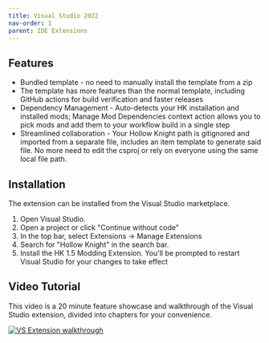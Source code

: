 ```yaml
---
title: Visual Studio 2022
nav-order: 1
parent: IDE Extensions
---
```


## Features

* Bundled template - no need to manually install the template from a zip
* The template has more features than the normal template, including GitHub actions for build verification
  and faster releases
* Dependency Management - Auto-detects your HK installation and installed mods; Manage Mod Dependencies 
  context action allows you to pick mods and add them to your workflow build in a single step
* Streamlined collaboration - Your Hollow Knight path is gitignored and imported from a separate file,
  includes an item template to generate said file. No more need to edit the csproj or rely on everyone using
  the same local file path.

## Installation

The extension can be installed from the Visual Studio marketplace.
1. Open Visual Studio.
1. Open a project or click "Continue without code"
1. In the top bar, select Extensions -> Manage Extensions
1. Search for "Hollow Knight" in the search bar.
1. Install the HK 1.5 Modding Extension. You'll be prompted to restart Visual Studio for your changes to
   take effect

## Video Tutorial

This video is a 20 minute feature showcase and walkthrough of the Visual Studio extension, divided into
chapters for your convenience.

[![VS Extension walkthrough](/ModdingDocs/Images/VSExtensionThumbnail.jpg)](https://www.youtube.com/watch?v=eXCtZNiVlKc)